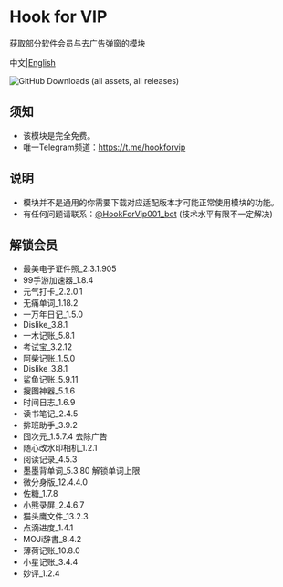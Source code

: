 # Hook for VIP
获取部分软件会员与去广告弹窗的模块<br>

中文|[English](https://github.com/Xposed-Modules-Repo/com.wye4.hookforvip/blob/main/README-en-US.md)

![GitHub Downloads (all assets, all releases)](https://img.shields.io/github/downloads/Xposed-Modules-Repo/com.wye4.hookforvip/total)
## 须知
- 该模块是完全免费。
- 唯一Telegram频道：https://t.me/hookforvip
## 说明
- 模块并不是通用的你需要下载对应适配版本才可能正常使用模块的功能。
- 有任何问题请联系：[@HookForVip001_bot](https://t.me/HookForVip001_bot) (技术水平有限不一定解决)
## 解锁会员
- 最美电子证件照_2.3.1.905
- 99手游加速器_1.8.4
- 元气打卡_2.2.0.1
- 无痛单词_1.18.2
- 一万年日记_1.5.0
- Dislike_3.8.1
- 一木记账_5.8.1
- 考试宝_3.2.12
- 阿柴记账_1.5.0
- Dislike_3.8.1
- 鲨鱼记账_5.9.11
- 搜图神器_5.1.6
- 时间日志_1.6.9
- 读书笔记_2.4.5
- 排班助手_3.9.2
- 囧次元_1.5.7.4 去除广告
- 随心改水印相机_1.2.1
- 阅读记录_4.5.3
- 墨墨背单词_5.3.80 解锁单词上限
- 微分身版_12.4.4.0
- 佐糖_1.7.8
- 小熊录屏_2.4.6.7
- 猫头鹰文件_13.2.3
- 点滴进度_1.4.1
- MOJi辞書_8.4.2
- 薄荷记账_10.8.0
- 小星记账_3.4.4
- 妙评_1.2.4
